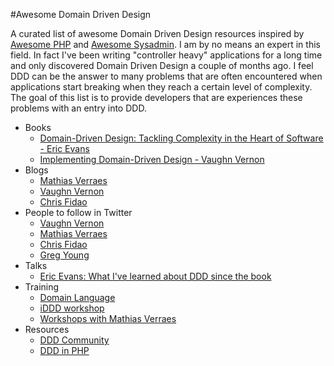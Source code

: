 #Awesome Domain Driven Design


A curated list of awesome Domain Driven Design resources inspired by [Awesome PHP](https://github.com/ziadoz/awesome-php) and [Awesome Sysadmin](https://github.com/kahun/awesome-sysadmin). I am by no means an expert in this field. In fact I've been writing "controller heavy" applications for a long time and only discovered Domain Driven Design a couple of months ago. I feel DDD can be the answer to many problems that are often encountered when applications start breaking when they reach a certain level of complexity. The goal of this list is to provide developers that are experiences these problems with an entry into DDD.



- Books
    - [Domain-Driven Design: Tackling Complexity in the Heart of Software - Eric Evans](http://www.amazon.ca/Domain-Driven-Design-Tackling-Complexity-Software/dp/0321125215)
    - [Implementing Domain-Driven Design - Vaughn Vernon](http://www.amazon.ca/Implementing-Domain-Driven-Design-Vaughn-Vernon/dp/0321834577)
- Blogs
    - [Mathias Verraes](http://verraes.net/#blog)
    - [Vaughn Vernon](http://vaughnvernon.co/)
    - [Chris Fidao](http://fideloper.com/)
- People to follow in Twitter
    - [Vaughn Vernon](https://twitter.com/VaughnVernon)
    - [Mathias Verraes](https://twitter.com/mathiasverraes)
    - [Chris Fidao](https://twitter.com/fideloper)
    - [Greg Young](https://twitter.com/gregyoung)
- Talks
    - [Eric Evans: What I've learned about DDD since the book](https://www.youtube.com/watch?v=lE6Hxz4yomA)
- Training
    - [Domain Language](http://domainlanguage.com/)
    - [iDDD workshop](http://idddworkshop.com/)
    - [Workshops with Mathias Verraes](http://verraes.net/workshops/)
- Resources
    - [DDD Community](http://dddcommunity.org/)
    - [DDD in PHP](https://groups.google.com/forum/m/#!forum/dddinphp)



